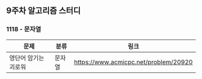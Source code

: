 ## 9주차 알고리즘 스터디  


### 1118 - 문자열

| 문제          | 분류  | 링크                                    |
|-------------|-----|---------------------------------------|
| 영단어 암기는 괴로워 | 문자열 | https://www.acmicpc.net/problem/20920 |
